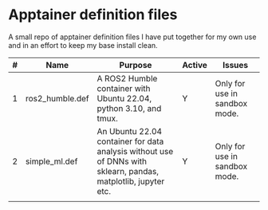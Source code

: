 # Apptainer definition files

A small repo of apptainer definition files I have put together for my own use and in an effort to keep my base install clean.

| # | Name | Purpose | Active | Issues |
|---|------|---------|---|--------|
| 1  |  ros2_humble.def | A ROS2 Humble container with Ubuntu 22.04, python 3.10, and tmux. | Y | Only for use in sandbox mode. |
| 2  |  simple_ml.def | An Ubuntu 22.04 container for data analysis without use of DNNs with sklearn, pandas, matplotlib, jupyter etc. | Y  | Only for use in sandbox mode. |
|   |      |         |   |        |
